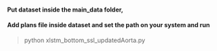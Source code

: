 
#### Put dataset inside the main_data folder,

#### Add plans file inside dataset and set the path on your system and run

> python xlstm_bottom_ssl_updatedAorta.py

